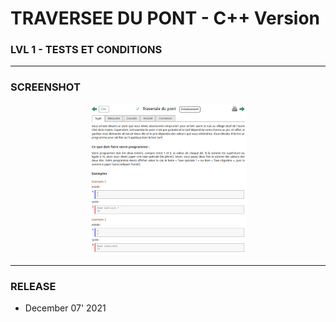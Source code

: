 # TRAVERSEE DU PONT - C++ Version
### LVL 1 - TESTS ET CONDITIONS

---
### **SCREENSHOT**

<div align="center">
    <img
        src="https://github.com/Ayckinn/CPP/blob/main/FRANCE_IOI/LEVEL_01/5_Tests_et_conditions/6_traversee_pont/todo.png"
        alt="DEMO"
        style="width:50%">
</div>

---
### **RELEASE**

- December 07' 2021